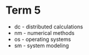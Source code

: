 # Term 5

* dc - distributed calculations
* nm - numerical methods
* os - operating systems
* sm - system modeling